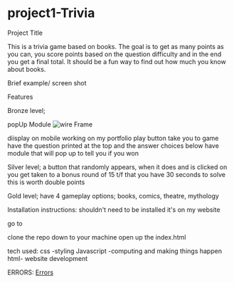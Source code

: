 # project1-Trivia

Project Title

This is a trivia game based on books. The goal is to get as many points as you can, you score points based on the question difficulty and in the end you get a final total. It should be a fun way to find out how much you know about books.

Brief example/ screen shot

Features

Bronze level; 

popUp Module
![wire Frame](https://docs.google.com/document/d/1AUF9G_0aoVmGFE_eAr_iTa7O7XiKT4cOiV5SK1tmMww/edit?usp=sharing)


diisplay on mobile
working on my portfolio
play button take you to game
have the question printed at the top and the answer choices below
have module that will pop up to tell you if you won

Silver level;
a button that randomly appears, when it does and is clicked on you get taken to a bonus round of 15 t/f that you have 30 seconds to solve
this is worth double points

Gold level;
have 4 gameplay options; books, comics, theatre, mythology

Installation instructions:
shouldn't need to be installed it's on my website

go to 
<!-- git repo name here -->
clone the repo down to your machine
open up the index.html

tech used:
css -styling
Javascript -computing and making things happen
html- website development

ERRORS:
[Errors](https://drive.google.com/open?id=1KoQ6pCPQxt_Sp7UDT-Z0SfrdnA-elOET)